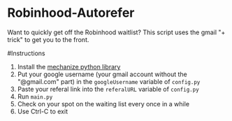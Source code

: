 Robinhood-Autorefer
===

Want to quickly get off the Robinhood waitlist? This script uses the gmail "+ trick" to get you to the front.

#Instructions

1. Install the [mechanize python library](http://wwwsearch.sourceforge.net/mechanize/download.html)
2. Put your google username (your gmail account without the "@gmail.com" part) in the `googleUsername` variable of `config.py`
3. Paste your referal link into the `referalURL` variable of `config.py`
4. Run `main.py`
5. Check on your spot on the waiting list every once in a while
6. Use Ctrl-C to exit




